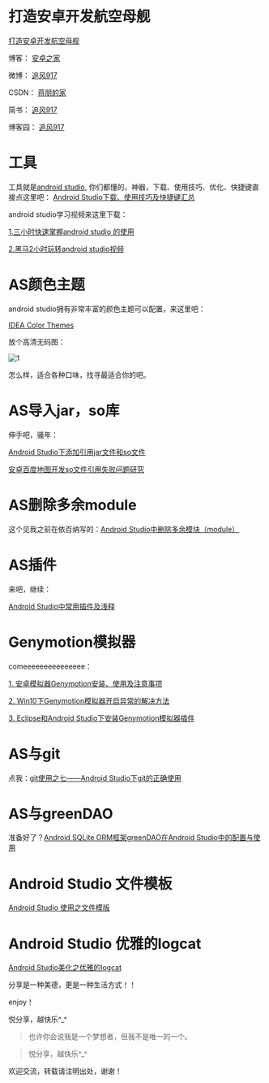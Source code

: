 # 打造安卓开发航空母舰

[打造安卓开发航空母舰](https://github.com/jp1017/Android-Development-Aircraft-Carrier)

博客：	[安卓之家](http://jp1017.gitcafe.io/)

微博：	[追风917](http://weibo.com/1321395433/profile?topnav=1&wvr=6)

CSDN：	[蒋朋的家](http://blog.csdn.net/u010331406)

简书：	[追风917](http://www.jianshu.com/users/8cb49b5ad78b/latest_articles)

博客园：	[追风917](http://www.cnblogs.com/jp1017/)

# 工具

工具就是[android studio](http://www.androiddevtools.cn/), 你们都懂的，神器，下载、使用技巧、优化、快捷键直接点这里吧：
[Android Studio下载、使用技巧及快捷键汇总](http://jp1017.gitcafe.io/2015/08/27/Android%20Studio%E4%B8%8B%E8%BD%BD%E3%80%81%E4%BD%BF%E7%94%A8%E6%8A%80%E5%B7%A7%E5%8F%8A%E5%BF%AB%E6%8D%B7%E9%94%AE%E6%B1%87%E6%80%BB/)

android studio学习视频来这里下载：

[1.三小时快速掌握android studio 的使用](http://pan.baidu.com/s/1o65kRwA)

[2.黑马2小时玩转android studio视频](http://yun.baidu.com/s/1sj3Ke2h)

# AS颜色主题

android studio拥有非常丰富的颜色主题可以配置，来这里吧：

[IDEA Color Themes](http://www.ideacolorthemes.org/themes/?order=downloads&filter=&page=1)

放个高清无码图：

![1](http://7xlah4.com1.z0.glb.clouddn.com/2015101830.png)

怎么样，适合各种口味，找寻最适合你的吧。

# AS导入jar，so库

伸手吧，骚年：

[Android Studio下添加引用jar文件和so文件](http://jp1017.gitcafe.io/2015/09/28/Android-Studio%E4%B8%8B%E6%B7%BB%E5%8A%A0%E5%BC%95%E7%94%A8jar%E6%96%87%E4%BB%B6%E5%92%8Cso%E6%96%87%E4%BB%B6/)

[安卓百度地图开发so文件引用失败问题研究 ](http://jp1017.gitcafe.io/2015/09/30/%E5%AE%89%E5%8D%93%E7%99%BE%E5%BA%A6%E5%9C%B0%E5%9B%BE%E5%BC%80%E5%8F%91so%E6%96%87%E4%BB%B6%E5%BC%95%E7%94%A8%E5%A4%B1%E8%B4%A5%E9%97%AE%E9%A2%98%E7%A0%94%E7%A9%B6/)

# AS删除多余module

这个见我之前在依百纳写的：[Android Studio中删除多余模块（module）](http://www.ebaina.com/bbs/forum.php?mod=viewthread&tid=8141&extra=page%3D2)

# AS插件

来吧，继续：

[Android Studio中常用插件及浅释](http://jp1017.gitcafe.io/2015/09/26/Android-Studio%E4%B8%AD%E5%B8%B8%E7%94%A8%E6%8F%92%E4%BB%B6%E5%8F%8A%E6%B5%85%E9%87%8A/)

# Genymotion模拟器

comeeeeeeeeeeeeeee：

[1. 安卓模拟器Genymotion安装、使用及注意事项](http://jp1017.gitcafe.io/2015/10/18/%E5%AE%89%E5%8D%93%E6%A8%A1%E6%8B%9F%E5%99%A8Genymotion%E5%AE%89%E8%A3%85%E3%80%81%E4%BD%BF%E7%94%A8%E5%8F%8A%E6%B3%A8%E6%84%8F%E4%BA%8B%E9%A1%B9/)

[2. Win10下Genymotion模拟器开启异常的解决方法](http://jp1017.gitcafe.io/2015/10/18/Win10%E4%B8%8BGenymotion%E6%A8%A1%E6%8B%9F%E5%99%A8%E5%BC%80%E5%90%AF%E5%BC%82%E5%B8%B8%E7%9A%84%E8%A7%A3%E5%86%B3%E6%96%B9%E6%B3%95/)

[3. Eclipse和Android Studio下安装Genymotion模拟器插件](http://jp1017.gitcafe.io/2015/10/18/Eclipse%E5%92%8CAndroid-Studio%E4%B8%8B%E5%AE%89%E8%A3%85Genymotion%E6%A8%A1%E6%8B%9F%E5%99%A8%E6%8F%92%E4%BB%B6/)

# AS与git

点我：[git使用之七——Android Studio下git的正确使用](http://jp1017.gitcafe.io/2015/09/20/git%E4%BD%BF%E7%94%A8%E4%B9%8B%E4%B8%83%E2%80%94%E2%80%94Android%20Studio%E4%B8%8Bgit%E7%9A%84%E6%AD%A3%E7%A1%AE%E4%BD%BF%E7%94%A8/)

# AS与greenDAO

准备好了？[Android SQLite ORM框架greenDAO在Android Studio中的配置与使用](http://jp1017.gitcafe.io/2015/09/08/Android-SQLite-ORM%E6%A1%86%E6%9E%B6greenDAO%E5%9C%A8Android%20Studio%E4%B8%AD%E7%9A%84%E9%85%8D%E7%BD%AE%E4%B8%8E%E4%BD%BF%E7%94%A8/)

# Android Studio 文件模板

[Android Studio 使用之文件模版](http://jp1017.gitcafe.io/2015/10/28/Android-Studio-%E4%BD%BF%E7%94%A8%E4%B9%8B%E6%96%87%E4%BB%B6%E6%A8%A1%E7%89%88/)

# Android Studio 优雅的logcat

[Android Studio美化之优雅的logcat](http://blog.csdn.net/u010331406/article/details/49819999)



分享是一种美德，更是一种生活方式！！

enjoy！

悦分享，越快乐^_^

>也许你会说我是一个梦想者，但我不是唯一的一个。

>悦分享，越快乐^_^

欢迎交流，转载请注明出处，谢谢！
